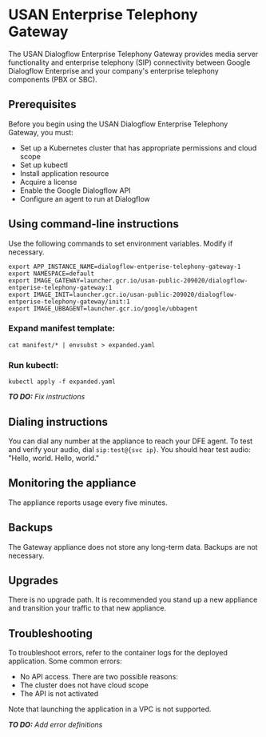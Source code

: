 # USAN Enterprise Telephony Gateway

The USAN Dialogflow Enterprise Telephony Gateway provides media server functionality and enterprise telephony (SIP) connectivity between Google Dialogflow Enterprise and your company's enterprise telephony components (PBX or SBC).

## Prerequisites
Before you begin using the USAN Dialogflow Enterprise Telephony Gateway, you must:

* Set up a Kubernetes cluster that has appropriate permissions and cloud scope
* Set up kubectl
* Install application resource
* Acquire a license
* Enable the Google Dialogflow API
* Configure an agent to run at Dialogflow

## Using command-line instructions
Use the following commands to set environment variables. Modify if necessary.

    export APP_INSTANCE_NAME=dialogflow-entperise-telephony-gateway-1
    export NAMESPACE=default
    export IMAGE_GATEWAY=launcher.gcr.io/usan-public-209020/dialogflow-entperise-telephony-gateway:1
    export IMAGE_INIT=launcher.gcr.io/usan-public-209020/dialogflow-entperise-telephony-gateway/init:1
    export IMAGE_UBBAGENT=launcher.gcr.io/google/ubbagent  

### Expand manifest template:

    cat manifest/* | envsubst > expanded.yaml

### Run kubectl:

    kubectl apply -f expanded.yaml

_**TO DO:**_ _Fix instructions_

## Dialing instructions

You can dial any number at the appliance to reach your DFE agent. To test and verify your audio, dial `sip:test@{svc ip}`.
You should hear test audio: "Hello, world. Hello, world."

## Monitoring the appliance
The appliance reports usage every five minutes.

## Backups
The Gateway appliance does not store any long-term data. Backups are not necessary.

## Upgrades
There is no upgrade path. It is recommended you stand up a new appliance and transition your traffic to that new appliance.

## Troubleshooting

To troubleshoot errors, refer to the container logs for the deployed application. Some common errors:

- No API access. There are two possible reasons:
 - The cluster does not have cloud scope
 - The API is not activated

Note that launching the application in a VPC is not supported.

_**TO DO:**_ _Add error definitions_
